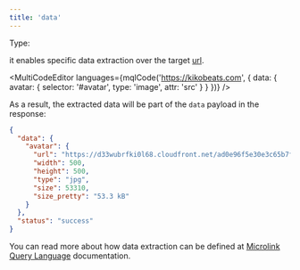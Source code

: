 ```yaml
---
title: 'data'
--- 
```


Type: <Type children='<object>'/>

it enables specific data extraction over the target [url](/docs/api/parameters/url).

<MultiCodeEditor languages={mqlCode('https://kikobeats.com', {
  data: {
    avatar: {
      selector: '#avatar',
      type: 'image',
      attr: 'src'
    }
  }
})} />

<Figcaption children="The data extraction need to be defined at least with a CSS selector." />

As a result, the extracted data will be part of the `data` payload in the response:

```json
{
  "data": {
    "avatar": {
      "url": "https://d33wubrfki0l68.cloudfront.net/ad0e96f5e30e3c65b7ff31e5a637fea070356f0b/eaa58/images/avatar.jpg",
      "width": 500,
      "height": 500,
      "type": "jpg",
      "size": 53310,
      "size_pretty": "53.3 kB"
    }
  },
  "status": "success"
}
```

You can read more about how data extraction can be defined at [Microlink Query Language](/docs/mql/getting-started/overview) documentation.
